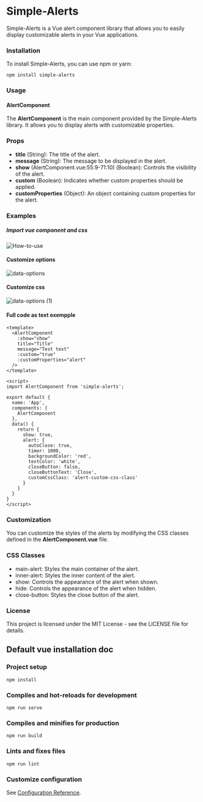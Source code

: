 
# Simple-Alerts

Simple-Alerts is a Vue alert component library that allows you to easily display customizable alerts in your Vue applications.

### Installation

To install Simple-Alerts, you can use npm or yarn:

```
npm install simple-alerts
```

### Usage
#### AlertComponent
The **AlertComponent** is the main component provided by the Simple-Alerts library. It allows you to display alerts with customizable properties.

### Props
- **title** (String): The title of the alert.
- **message** (String): The message to be displayed in the alert.
- **show** (AlertComponent.vue:55:9-71:10) (Boolean): Controls the visibility of the alert.
- **custom** (Boolean): Indicates whether custom properties should be applied.
- **customProperties** (Object): An object containing custom properties for the alert.

### Examples
##### Import vue component and css
![How-to-use](https://github.com/SoderJuliano/SimpleAlertsVue/assets/16232185/2a3b0035-2b8d-42ca-908f-7a0ce86e5239)

#### Customize options
![data-options](https://github.com/SoderJuliano/SimpleAlertsVue/assets/16232185/c7fafdee-4b6b-4232-a1a6-5f84b984ae49)

#### Customize css
![data-options (1)](https://github.com/SoderJuliano/SimpleAlertsVue/assets/16232185/eded7295-cab2-4fa0-8cca-e3fcb39ba7fd)



#### Full code as text exempple
```
<template>
  <AlertComponent
    :show="show"
    title="Title"
    message="Test text"
    :custom="true"
    :customProperties="alert"
  />
</template>

<script>
import AlertComponent from 'simple-alerts';

export default {
  name: 'App',
  components: {
    AlertComponent
  },
  data() {
    return {
      show: true,
      alert: {
        autoClose: true,
        timer: 1000,
        backgroundColor: 'red',
        textColor: 'white',
        closeButton: false,
        closeButtonText: 'Close',
        customCssClass: 'alert-custom-css-class'
      }
    }
  }
}
</script>
```

### Customization
You can customize the styles of the alerts by modifying the CSS classes defined in the **AlertComponent.vue** file.

### CSS Classes
- main-alert: Styles the main container of the alert.
- inner-alert: Styles the inner content of the alert.
- show: Controls the appearance of the alert when shown.
- hide: Controls the appearance of the alert when hidden.
- close-button: Styles the close button of the alert.

### License
This project is licensed under the MIT License - see the LICENSE file for details.

## Default vue installation doc

### Project setup

```
npm install
```

### Compiles and hot-reloads for development

```
npm run serve
```

### Compiles and minifies for production

```
npm run build
```

### Lints and fixes files

```
npm run lint
```

### Customize configuration

See [Configuration Reference](https://cli.vuejs.org/config/).
